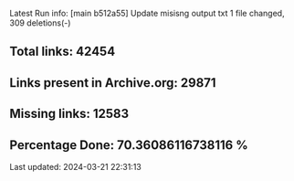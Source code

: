Latest Run info: 
[main b512a55] Update misisng output txt
 1 file changed, 309 deletions(-)

## Total links: 42454

## Links present in Archive.org: 29871

## Missing links: 12583

## Percentage Done: 70.36086116738116 %


Last updated: 2024-03-21 22:31:13
